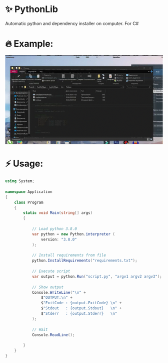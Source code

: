 # :sparkles: PythonLib
Automatic python and dependency installer on computer. For C#

# :fire: Example:
<p align="center">
  <img src="example.gif"/>
</p>

# :zap: Usage:
``` C#
using System;

namespace Application
{
    class Program
    {
        static void Main(string[] args)
        {

            // Load python 3.8.0
            var python = new Python.interpreter (
                version: "3.8.0"
            );

            // Install requirements from file
            python.InstallRequirements("requirements.txt");

            // Execute script
            var output = python.Run("script.py", "argv1 argv2 argv3");

            // Show output
            Console.WriteLine("\n" +
                $"OUTPUT:\n" +
                $"ExitCode : {output.ExitCode} \n" +
                $"Stdout   : {output.Stdout}   \n" +
                $"Stderr   : {output.Stderr}   \n"
            );

            // Wait
            Console.ReadLine();

        }
    }
}
```
